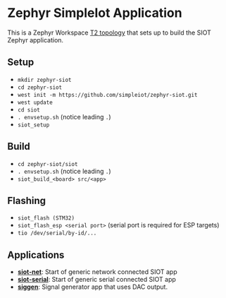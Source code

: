 # Zephyr SimpleIot Application

This is a Zephyr Workspace
[T2 topology](https://docs.zephyrproject.org/latest/develop/west/workspaces.html#t2-star-topology-application-is-the-manifest-repository)
that sets up to build the SIOT Zephyr application.

## Setup

- `mkdir zephyr-siot`
- `cd zephyr-siot`
- `west init -m https://github.com/simpleiot/zephyr-siot.git`
- `west update`
- `cd siot`
- `. envsetup.sh` (notice leading `.`)
- `siot_setup`

## Build

- `cd zephyr-siot/siot`
- `. envsetup.sh` (notice leading `.`)
- `siot_build_<board> src/<app>`

## Flashing

- `siot_flash (STM32)`
- `siot_flash_esp <serial port>` (serial port is required for ESP targets)
- `tio /dev/serial/by-id/...`

## Applications

- **[siot-net](apps/siot-net)**: Start of generic network connected SIOT app
- **[siot-serial](apps/siot-serial)**: Start of generic serial connected SIOT
  app
- **[siggen](apps/siggen)**: Signal generator app that uses DAC output.
